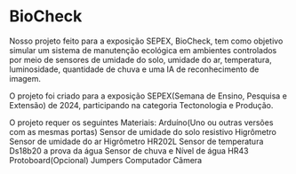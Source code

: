 # BioCheck
Nosso projeto feito para a exposição SEPEX, BioCheck, tem como objetivo simular um sistema de manutenção ecológica em ambientes controlados por meio de sensores de umidade do solo, umidade do ar, temperatura, luminosidade, quantidade de chuva e uma IA de reconhecimento de imagem.

O projeto foi criado para a exposição SEPEX(Semana de Ensino, Pesquisa e Extensão) de 2024, participando na categoria Tectonologia e Produção.

O projeto requer os seguintes Materiais:
    Arduíno(Uno ou outras versões com as mesmas portas)
    Sensor de umidade do solo resistivo Higrômetro
    Sensor de umidade do ar Higrômetro HR202L
    Sensor de temperatura Ds18b20 a prova da água
    Sensor de chuva e Nível de água HR43
    Protoboard(Opcional)
    Jumpers
    Computador
    Câmera 
